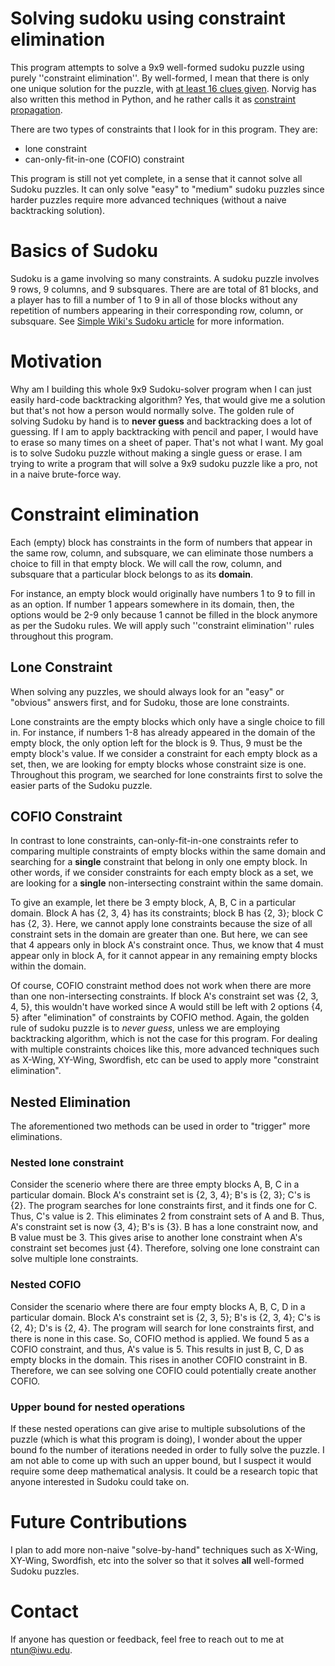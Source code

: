 # Solving sudoku using constraint elimination

This program attempts to solve a 9x9 well-formed sudoku puzzle using purely ''constraint elimination''. By well-formed, I mean that there is only one unique solution for the puzzle, with [at least 16 clues given](https://en.wikipedia.org/wiki/Mathematics_of_Sudoku#Maximum_number_of_givens). Norvig has also written this method in Python, and he rather calls it as [constraint propagation](http://norvig.com/sudoku.html).

There are two types of constraints that I look for in this program. They are:
- lone constraint
- can-only-fit-in-one (COFIO) constraint

This program is still not yet complete, in a sense that it cannot solve all Sudoku puzzles. It can only solve "easy" to "medium" sudoku puzzles since harder puzzles require more advanced techniques (without a naive backtracking solution).

# Basics of Sudoku

Sudoku is a game involving so many constraints. A sudoku puzzle involves 9 rows, 9 columns, and 9 subsquares. There are are total of 81 blocks, and a player has to fill a number of 1 to 9 in all of those blocks without any repetition of numbers appearing in their corresponding row, column, or subsquare. See [Simple Wiki's Sudoku article](https://simple.wikipedia.org/wiki/Sudoku) for more information.

# Motivation

Why am I building this whole 9x9 Sudoku-solver program when I can just easily hard-code backtracking algorithm? Yes, that would give me a solution but that's not how a person would normally solve. The golden rule of solving Sudoku by hand is to __never guess__ and backtracking does a lot of guessing. If I am to apply backtracking with pencil and paper, I would have to erase so many times on a sheet of paper. That's not what I want. My goal is to solve Sudoku puzzle without making a single guess or erase. I am trying to write a program that will solve a 9x9 sudoku puzzle like a pro, not in a naive brute-force way. 

# Constraint elimination

Each (empty) block has constraints in the form of numbers that appear in the same row, column, and subsquare, we can eliminate those numbers a choice to fill in that empty block. We will call the row, column, and subsquare that a particular block belongs to as its __domain__.

For instance, an empty block would originally have numbers 1 to 9 to fill in as an option. If number 1 appears somewhere in its domain, then, the options would be 2-9 only because 1 cannot be filled in the block anymore as per the Sudoku rules. We will apply such ''constraint elimination'' rules throughout this program.

## Lone Constraint

When solving any puzzles, we should always look for an "easy" or "obvious" answers first, and for Sudoku, those are lone constraints.

Lone constraints are the empty blocks which only have a single choice to fill in. For instance, if numbers 1-8 has already appeared in the domain of the empty block, the only option left for the block is 9. Thus, 9 must be the empty block's value. If we consider a constraint for each empty block as a set, then, we are looking for empty blocks whose constraint size is one. Throughout this program, we searched for lone constraints first to solve the easier parts of the Sudoku puzzle.

## COFIO Constraint

In contrast to lone constraints, can-only-fit-in-one constraints refer to comparing multiple constraints of empty blocks within the same domain and searching for a __single__ constraint that belong in only one empty block. In other words, if we consider constraints for each empty block as a set, we are looking for a __single__ non-intersecting constraint within the same domain.

To give an example, let there be 3 empty block, A, B, C in a particular domain. Block A has {2, 3, 4} has its constraints; block B has {2, 3}; block C has {2, 3}. Here, we cannot apply lone constraints because the size of all constraint sets in the domain are greater than one. But here, we can see that 4 appears only in block A's constraint once. Thus, we know that 4 must appear only in block A, for it cannot appear in any remaining empty blocks within the domain.

Of course, COFIO constraint method does not work when there are more than one non-intersecting constraints. If block A's constraint set was {2, 3, 4, 5}, this wouldn't have worked since A would still be left with 2 options {4, 5} after "elimination" of constraints by COFIO method. Again, the golden rule of sudoku puzzle is to _never guess_, unless we are employing backtracking algorithm, which is not the case for this program. For dealing with multiple constraints choices like this, more advanced techniques such as X-Wing, XY-Wing, Swordfish, etc can be used to apply more "constraint elimination".

## Nested Elimination

The aforementioned two methods can be used in order to "trigger" more eliminations.


### Nested lone constraint

Consider the scenerio where there are three empty blocks A, B, C in a particular domain. Block A's constraint set is {2, 3, 4}; B's is {2, 3}; C's is {2}. The program searches for lone constraints first, and it finds one for C. Thus, C's value is 2. This eliminates 2 from constraint sets of A and B. Thus, A's constraint set is now {3, 4}; B's is {3}. B has a lone constraint now, and B value must be 3. This gives arise to another lone constraint when A's constraint set becomes just {4}. Therefore, solving one lone constraint can solve multiple lone constraints.

### Nested COFIO

Consider the scenario where there are four empty blocks A, B, C, D in a particular domain. Block A's constraint set is {2, 3, 5}; B's is {2, 3, 4}; C's is {2, 4}; D's is {2, 4}. The program will search for lone constraints first, and there is none in this case. So, COFIO method is applied. We found 5 as a COFIO constraint, and thus, A's value is 5. This results in just B, C, D as empty blocks in the domain. This rises in another COFIO constraint in B. Therefore, we can see solving one COFIO could potentially create another COFIO.

### Upper bound for nested operations

If these nested operations can give arise to multiple subsolutions of the puzzle (which is what this program is doing), I wonder about the upper bound fo the number of iterations needed in order to fully solve the puzzle. I am not able to come up with such an upper bound, but I suspect it would require some deep mathematical analysis. It could be a research topic that anyone interested in Sudoku could take on.

# Future Contributions

I plan to add more non-naive "solve-by-hand" techniques such as X-Wing, XY-Wing, Swordfish, etc into the solver so that it solves __all__ well-formed Sudoku puzzles.

# Contact

If anyone has question or feedback, feel free to reach out to me at ntun@iwu.edu.
